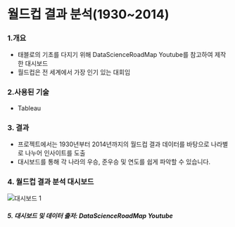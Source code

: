 #  월드컵 결과 분석(1930~2014)

### 1.개요

- 태블로의 기초를 다지기 위해 DataScienceRoadMap Youtube를 참고하여 제작한 대시보드
- 월드컵은 전 세계에서 가장 인기 있는 대회임

### 2.사용된 기술
- Tableau

### 3. 결과
- 프로젝트에서는 1930년부터 2014년까지의 월드컵 결과 데이터를 바탕으로 나라별로 나누어 인사이트를 도출
- 대시보드를 통해 각 나라의 우승, 준우승 및 연도를 쉽게 파악할 수 있습니다.


### 4. 월드컵 결과 분석 대시보드
![대시보드 1](https://user-images.githubusercontent.com/109095108/235031550-234287b1-9b60-4df2-b8e7-ab7f6da1adce.png)

##### 5. 대시보드 및 데이터 출저: DataScienceRoadMap Youtube



